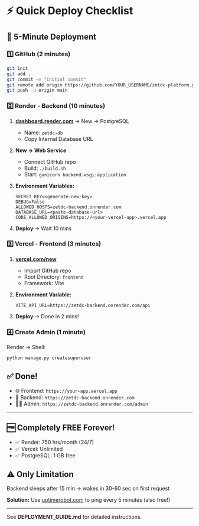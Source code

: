 # ⚡ Quick Deploy Checklist

## 🎯 5-Minute Deployment

### 1️⃣ GitHub (2 minutes)
```bash
git init
git add .
git commit -m "Initial commit"
git remote add origin https://github.com/YOUR_USERNAME/zetdc-platform.git
git push -u origin main
```

### 2️⃣ Render - Backend (10 minutes)
1. **[dashboard.render.com](https://dashboard.render.com/)** → New → PostgreSQL
   - Name: `zetdc-db`
   - Copy Internal Database URL

2. **New → Web Service**
   - Connect GitHub repo
   - Build: `./build.sh`
   - Start: `gunicorn backend.wsgi:application`
   
3. **Environment Variables:**
   ```
   SECRET_KEY=<generate-new-key>
   DEBUG=False
   ALLOWED_HOSTS=zetdc-backend.onrender.com
   DATABASE_URL=<paste-database-url>
   CORS_ALLOWED_ORIGINS=https://<your-vercel-app>.vercel.app
   ```

4. **Deploy** → Wait 10 mins

### 3️⃣ Vercel - Frontend (3 minutes)
1. **[vercel.com/new](https://vercel.com/new)**
   - Import GitHub repo
   - Root Directory: `frontend`
   - Framework: Vite

2. **Environment Variable:**
   ```
   VITE_API_URL=https://zetdc-backend.onrender.com/api
   ```

3. **Deploy** → Done in 2 mins!

### 4️⃣ Create Admin (1 minute)
Render → Shell:
```bash
python manage.py createsuperuser
```

## ✅ Done!
- 🌐 Frontend: `https://your-app.vercel.app`
- 🔧 Backend: `https://zetdc-backend.onrender.com`
- 👨‍💼 Admin: `https://zetdc-backend.onrender.com/admin`

---

## 🆓 Completely FREE Forever!
- ✅ Render: 750 hrs/month (24/7)
- ✅ Vercel: Unlimited
- ✅ PostgreSQL: 1 GB free

## ⚠️ Only Limitation
Backend sleeps after 15 min → wakes in 30-60 sec on first request

**Solution:** Use [uptimerobot.com](https://uptimerobot.com) to ping every 5 minutes (also free!)

---

See **DEPLOYMENT_GUIDE.md** for detailed instructions.
